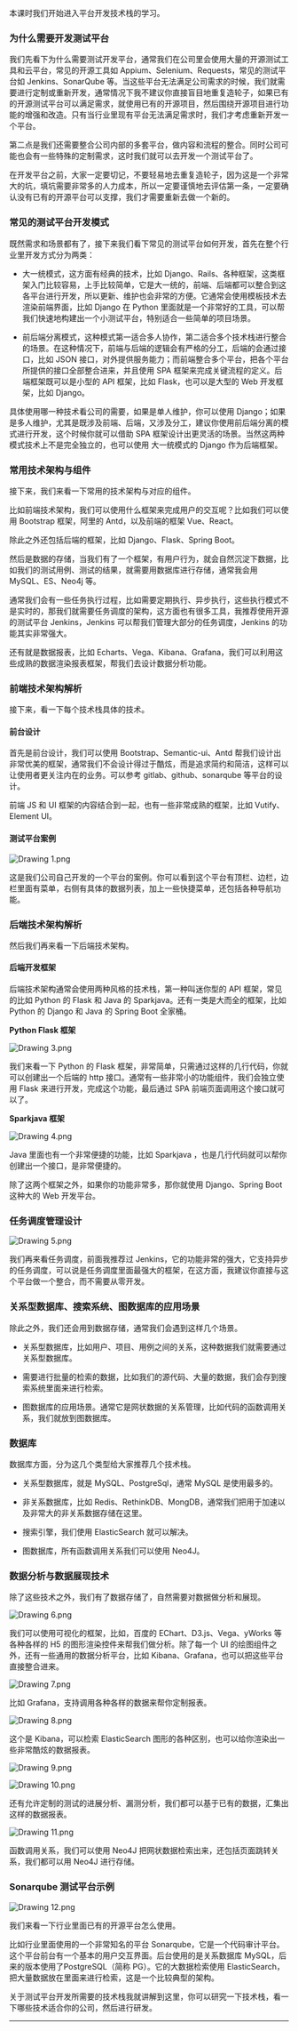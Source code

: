 <p data-nodeid="3041" class="">本课时我们开始进入平台开发技术栈的学习。</p>


<h3 data-nodeid="2110">为什么需要开发测试平台</h3>
<p data-nodeid="2111">我们先看下为什么需要测试开发平台，通常我们在公司里会使用大量的开源测试工具和云平台，常见的开源工具如 Appium、Selenium、Requests，常见的测试平台如 Jenkins、SonarQube 等。当这些平台无法满足公司需求的时候，我们就需要进行定制或重新开发，通常情况下我不建议你直接盲目地重复造轮子，如果已有的开源测试平台可以满足需求，就使用已有的开源项目，然后围绕开源项目进行功能的增强和改造。只有当行业里现有平台无法满足需求时，我们才考虑重新开发一个平台。</p>
<p data-nodeid="2112">第二点是我们还需要整合公司内部的多套平台，做内容和流程的整合。同时公司可能也会有一些特殊的定制需求，这时我们就可以去开发一个测试平台了。</p>
<p data-nodeid="2113">在开发平台之前，大家一定要切记，不要轻易地去重复造轮子，因为这是一个非常大的坑，填坑需要非常多的人力成本，所以一定要谨慎地去评估第一条，一定要确认没有已有的开源平台可以支撑，我们才需要重新去做一个新的。</p>
<h3 data-nodeid="2114">常见的测试平台开发模式</h3>
<p data-nodeid="2115">既然需求和场景都有了，接下来我们看下常见的测试平台如何开发，首先在整个行业里开发方式分为两类：</p>
<ul data-nodeid="2116">
<li data-nodeid="2117">
<p data-nodeid="2118">大一统模式，这方面有经典的技术，比如 Django、Rails、各种框架，这类框架入门比较容易，上手比较简单，它是大一统的，前端、后端都可以整合到这各平台进行开发，所以更新、维护也会非常的方便。它通常会使用模板技术去渲染前端界面，比如 Django 在 Python 里面就是一个非常好的工具，可以帮我们快速地构建出一个小测试平台，特别适合一些简单的项目场景。</p>
</li>
<li data-nodeid="2119">
<p data-nodeid="2120">前后端分离模式，这种模式第一适合多人协作，第二适合多个技术栈进行整合的场景。在这种情况下，前端与后端的逻辑会有严格的分工，后端的会通过接口，比如 JSON 接口，对外提供服务能力；而前端整合多个平台，把各个平台所提供的接口全部整合进来，并且使用 SPA 框架来完成关键流程的定义。后端框架既可以是小型的 API 框架，比如 Flask，也可以是大型的 Web 开发框架，比如 Django。</p>
</li>
</ul>
<p data-nodeid="2121">具体使用哪一种技术看公司的需要，如果是单人维护，你可以使用 Django；如果是多人维护，尤其是既涉及前端、后端，又涉及分工，建议你使用前后端分离的模式进行开发，这个时候你就可以借助 SPA 框架设计出更灵活的场景。当然这两种模式技术上不是完全独立的，也可以使用 大一统模式的 Django 作为后端框架。</p>
<h3 data-nodeid="2122">常用技术架构与组件</h3>
<p data-nodeid="2123">接下来，我们来看一下常用的技术架构与对应的组件。</p>
<p data-nodeid="2124">比如前端技术架构，我们可以使用什么框架来完成用户的交互呢？比如我们可以使用 Bootstrap 框架，阿里的 Antd，以及前端的框架 Vue、React。</p>
<p data-nodeid="2125">除此之外还包括后端的框架，比如 Django、Flask、Spring Boot。</p>
<p data-nodeid="2126">然后是数据的存储，当我们有了一个框架，有用户行为，就会自然沉淀下数据，比如我们的测试用例、测试的结果，就需要用数据库进行存储，通常我会用 MySQL、ES、Neo4j 等。</p>
<p data-nodeid="2127">通常我们会有一些任务执行过程，比如需要定期执行、异步执行，这些执行模式不是实时的，那我们就需要任务调度的架构，这方面也有很多工具，我推荐使用开源的测试平台 Jenkins，Jenkins 可以帮我们管理大部分的任务调度，Jenkins 的功能其实非常强大。</p>
<p data-nodeid="2128">还有就是数据报表，比如 Echarts、Vega、Kibana、Grafana，我们可以利用这些成熟的数据渲染报表框架，帮我们去设计数据分析功能。</p>
<h3 data-nodeid="2129">前端技术架构解析</h3>
<p data-nodeid="2130">接下来，看一下每个技术栈具体的技术。</p>
<h4 data-nodeid="3779">前台设计</h4>


<p data-nodeid="2133">首先是前台设计，我们可以使用 Bootstrap、Semantic-ui、Antd 帮我们设计出非常优美的框架，通常我们不会设计得过于酷炫，而是追求简约和简洁，这样可以让使用者更关注内在的业务。可以参考 gitlab、github、sonarqube 等平台的设计。</p>
<p data-nodeid="2134">前端 JS 和 UI 框架的内容结合到一起，也有一些非常成熟的框架，比如 Vutify、Element UI。</p>
<h4 data-nodeid="4319">测试平台案例</h4>
<p data-nodeid="4320" class=""><img src="https://s0.lgstatic.com/i/image/M00/21/EC/CgqCHl7rIU-AfUHqAAIMxqc0U6g441.png" alt="Drawing 1.png" data-nodeid="4324"></p>


<p data-nodeid="2137">这是我们公司自己开发的一个平台的案例。你可以看到这个平台有顶栏、边栏，边栏里面有菜单，右侧有具体的数据列表，加上一些快捷菜单，还包括各种导航功能。</p>
<h3 data-nodeid="2138">后端技术架构解析</h3>
<p data-nodeid="2139">然后我们再来看一下后端技术架构。</p>
<h4 data-nodeid="2140">后端开发框架</h4>

<p data-nodeid="2142">后端技术架构通常会使用两种风格的技术栈，第一种叫迷你型的 API 框架，常见的比如 Python 的 Flask 和 Java 的 Sparkjava。还有一类是大而全的框架，比如 Python 的 Django 和 Java 的 Spring Boot 全家桶。</p>
<p data-nodeid="5393"><strong data-nodeid="5398">Python Flask 框架</strong></p>
<p data-nodeid="5394" class=""><img src="https://s0.lgstatic.com/i/image/M00/21/E0/Ciqc1F7rIWSAbEDkAAJ9gPbZqCU673.png" alt="Drawing 3.png" data-nodeid="5401"></p>


<p data-nodeid="2145">我们来看一下 Python 的 Flask 框架，非常简单，只需通过这样的几行代码，你就可以创建出一个后端的 http 接口。通常有一些非常小的功能组件，我们会独立使用 Flask 来进行开发，完成这个功能，最后通过 SPA 前端页面调用这个接口就可以了。</p>
<p data-nodeid="6459"><strong data-nodeid="6464">Sparkjava 框架</strong></p>
<p data-nodeid="6460" class=""><img src="https://s0.lgstatic.com/i/image/M00/21/E1/Ciqc1F7rIXKAdj5aAAJud9gTe3c328.png" alt="Drawing 4.png" data-nodeid="6467"></p>



<p data-nodeid="2148">Java 里面也有一个非常便捷的功能，比如 Sparkjava ，也是几行代码就可以帮你创建出一个接口，是非常便捷的。</p>
<p data-nodeid="2149">除了这两个框架之外，如果你的功能非常多，那你就使用 Django、Spring Boot 这种大的 Web 开发平台。</p>
<h3 data-nodeid="7164">任务调度管理设计</h3>
<p data-nodeid="7165" class=""><img src="https://s0.lgstatic.com/i/image/M00/21/EC/CgqCHl7rIXqAHQE_AAGAKsDd_pg380.png" alt="Drawing 5.png" data-nodeid="7169"></p>


<p data-nodeid="2152">我们再来看任务调度，前面我推荐过 Jenkins，它的功能非常的强大，它支持异步的任务调度，可以说是任务调度里面最强大的框架，在这方面，我建议你直接与这个平台做一个整合，而不需要从零开发。</p>
<h3 data-nodeid="2153">关系型数据库、搜索系统、图数据库的应用场景</h3>
<p data-nodeid="2154">除此之外，我们还会用到数据存储，通常我们会遇到这样几个场景。</p>
<ul data-nodeid="2155">
<li data-nodeid="2156">
<p data-nodeid="2157">关系型数据库，比如用户、项目、用例之间的关系，这种数据我们就需要通过关系型数据库。</p>
</li>
<li data-nodeid="2158">
<p data-nodeid="2159">需要进行批量的检索的数据，比如我们的源代码、大量的数据，我们会存到搜索系统里面来进行检索。</p>
</li>
<li data-nodeid="2160">
<p data-nodeid="2161">图数据库的应用场景。通常它是网状数据的关系管理，比如代码的函数调用关系，我们就放到图数据库。</p>
</li>
</ul>
<h3 data-nodeid="2162">数据库</h3>
<p data-nodeid="2163">数据库方面，分为这几个类型给大家推荐几个技术栈。</p>
<ul data-nodeid="2164">
<li data-nodeid="2165">
<p data-nodeid="2166">关系型数据库，就是 MySQL、PostgreSql，通常 MySQL 是使用最多的。</p>
</li>
<li data-nodeid="2167">
<p data-nodeid="2168">非关系数据库，比如 Redis、RethinkDB、MongDB，通常我们把用于加速以及非常大的非关系数据存储在这里。</p>
</li>
<li data-nodeid="2169">
<p data-nodeid="2170">搜索引擎，我们使用 ElasticSearch 就可以解决。</p>
</li>
<li data-nodeid="2171">
<p data-nodeid="2172">图数据库，所有函数调用关系我们可以使用 Neo4J。</p>
</li>
</ul>
<h3 data-nodeid="2173">数据分析与数据展现技术</h3>
<p data-nodeid="7866">除了这些技术之外，我们有了数据存储了，自然需要对数据做分析和展现。</p>
<p data-nodeid="7867" class=""><img src="https://s0.lgstatic.com/i/image/M00/21/EC/CgqCHl7rIYiAQgk2AAIQ_HrdbcI983.png" alt="Drawing 6.png" data-nodeid="7871"></p>


<p data-nodeid="8568">我们可以使用可视化的框架，比如，百度的 EChart、D3.js、Vega、yWorks 等各种各样的 H5 的图形渲染控件来帮我们做分析。除了每一个 UI 的绘图组件之外，还有一些通用的数据分析平台，比如 Kibana、Grafana，也可以把这些平台直接整合进来。</p>
<p data-nodeid="8569" class=""><img src="https://s0.lgstatic.com/i/image/M00/21/EC/CgqCHl7rIY-AO-aJAARE4YDaHDY691.png" alt="Drawing 7.png" data-nodeid="8573"></p>


<p data-nodeid="9270">比如 Grafana，支持调用各种各样的数据来帮你定制报表。</p>
<p data-nodeid="9271" class=""><img src="https://s0.lgstatic.com/i/image/M00/21/EC/CgqCHl7rIZiAE9EFAAZw_pECgxY908.png" alt="Drawing 8.png" data-nodeid="9275"></p>


<p data-nodeid="9964">这个是 Kibana，可以检索 ElasticSearch  图形的各种区别，也可以给你渲染出一些非常酷炫的数据报表。</p>
<p data-nodeid="10666"><img src="https://s0.lgstatic.com/i/image/M00/21/E1/Ciqc1F7rIaKAWon2AAID1W6XV0M544.png" alt="Drawing 9.png" data-nodeid="10670"></p>
<p data-nodeid="10667" class=""><img src="https://s0.lgstatic.com/i/image/M00/21/ED/CgqCHl7rIaiAYRzJAARn_nkkfHQ563.png" alt="Drawing 10.png" data-nodeid="10673"></p>






<p data-nodeid="11370">还有允许定制的测试的进展分析、漏测分析，我们都可以基于已有的数据，汇集出这样的数据报表。</p>
<p data-nodeid="11371" class=""><img src="https://s0.lgstatic.com/i/image/M00/21/E1/Ciqc1F7rIbSAfRvpAAIAmqFTz4I200.png" alt="Drawing 11.png" data-nodeid="11375"></p>


<p data-nodeid="2185">函数调用关系，我们可以使用 Neo4J 把网状数据检索出来，还包括页面跳转关系，我们都可以用 Neo4J 进行存储。</p>
<h3 data-nodeid="12072">Sonarqube 测试平台示例</h3>
<p data-nodeid="12073" class="te-preview-highlight"><img src="https://s0.lgstatic.com/i/image/M00/21/ED/CgqCHl7rIbyAAO8SAAGgeLlkMKw385.png" alt="Drawing 12.png" data-nodeid="12077"></p>


<p data-nodeid="2188">我们来看一下行业里面已有的开源平台怎么使用。</p>
<p data-nodeid="2189">比如行业里面使用的一个非常知名的平台 Sonarqube，它是一个代码审计平台。这个平台前台有一个基本的用户交互界面。后台使用的是关系数据库 MySQL，后来的版本使用了PostgreSQL（简称 PG）。它的大数据检索使用  ElasticSearch，把大量数据放在里面来进行检索，这是一个比较典型的架构。</p>
<p data-nodeid="2190">关于测试平台开发所需要的技术栈我就讲解到这里，你可以研究一下技术栈，看一下哪些技术适合你的公司，然后进行研发。</p>

---


